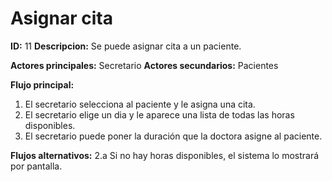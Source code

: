 # Asignar cita

**ID:** 11 **Descripcion:** Se puede asignar cita a un paciente.

**Actores principales:** Secretario **Actores secundarios:** Pacientes

**Flujo principal:**
1. El secretario selecciona al paciente y le asigna una cita.
2. El secretario elige un dia y le aparece una lista de todas las horas disponibles.
3. El secretario puede poner la duración que la doctora asigne al paciente.

**Flujos alternativos:**
2.a Si no hay horas disponibles, el sistema lo mostrará por pantalla.
